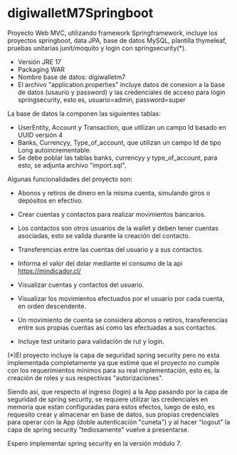 # digiwalletM7Springboot

Proyecto Web MVC, utilizando framework Springframework, incluye los proyectos springboot, data JPA, base de datos MySQL, plantilla thymeleaf, pruebas unitarias junit/moquito y login con springsecurity(*).

- Versión JRE 17
- Packaging WAR
- Nombre base de datos: digiwalletm7
- El archivo "application.properties" incluye datos de conexion a la base de datos (usaurio y password) y las credenciales de acceso para login springsecurity, esto es, usuario=admin, password=super

La base de datos la componen las siguientes tablas: 

- UserEntity, Account y Transaction, que utilizan un campo Id basado en UUID versión 4
- Banks, Currencyy, Type_of_account, que utilizan un campo Id de tipo Long autoincrementable.
- Se debe poblar las tablas banks, currencyy y type_of_account, para esto, se adjunta archivo "import.sql".

Algunas funcionalidades del proyecto son:

* Abonos y retiros de dinero en la misma cuenta, simulando giros o depósitos en efectivo.

* Crear cuentas y contactos para realizar movimientos bancarios.

* Los contactos son otros usuarios de la wallet y deben tener cuentas asociadas, esto se valida durante la creación del contacto.

* Transferencias entre las cuentas del usuario y a sus contactos. 

* Informa el valor del dolar mediante el consumo de la api https://mindicador.cl/

* Visualizar cuentas y contactos del usuario.

* Visualizar los movimientos efectuados por el usuario por cada cuenta, en orden descendente.

* Un movimiento de cuenta se considera abonos o retiros, transferencias entre sus propias cuentas así como las efectuadas a sus contactos.

* Incluye test unitario para validación de rut y login. 

(*)El proyecto incluye la capa de seguridad spring security pero no esta implementada completamente ya que estimé que el proyecto no cumple con los requerimientos mínimos para su real implementación, esto es, la creación de roles y sus respectivas "autorizaciones". 

Siendo así, que respecto al ingreso (login) a la App pasando por la capa de seguridad de spring security, se requiere utilizar las credenciales en memoria que estan configuradas para estos efectos, luego de esto, es requesito crear y almacenar en base de datos, sus propias credenciales para operar con la App (doble autenticación "cuneta") y al hacer "logout" la capa de spring security "tediosamente" vuelve a presentarse.

Espero implementar spring security en la versión módulo 7.
